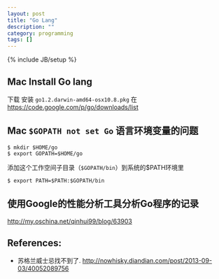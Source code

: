 ```yaml
---
layout: post
title: "Go Lang"
description: ""
category: programming
tags: []
---
```

{% include JB/setup %}

## Mac Install Go lang

下载 安装 `go1.2.darwin-amd64-osx10.8.pkg` 在 <https://code.google.com/p/go/downloads/list>

## Mac `$GOPATH not set Go` 语言环境变量的问题

    $ mkdir $HOME/go
    $ export GOPATH=$HOME/go

添加这个工作空间子目录（`$GOPATH/bin`）到系统的$PATH环境里

    $ export PATH=$PATH:$GOPATH/bin


## 使用Google的性能分析工具分析Go程序的记录
<http://my.oschina.net/qinhui99/blog/63903>

## References:

* 苏格兰威士忌找不到了. <http://nowhisky.diandian.com/post/2013-09-03/40052089756>

